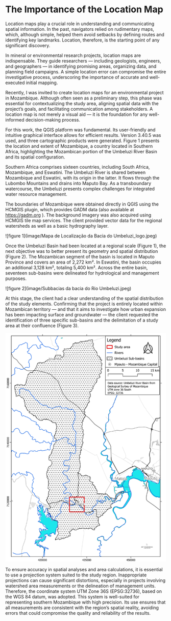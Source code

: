 # **The Importance of the Location Map**

Location maps play a crucial role in understanding and communicating spatial information. In the past, navigators relied on rudimentary maps, which, although simple, helped them avoid setbacks by defining routes and identifying key landmarks. Location, therefore, is the starting point of any significant discovery.

In mineral or environmental research projects, location maps are indispensable. They guide researchers — including geologists, engineers, and geographers — in identifying promising areas, organizing data, and planning field campaigns. A simple location error can compromise the entire investigative process, underscoring the importance of accurate and well-executed initial mapping.

Recently, I was invited to create location maps for an environmental project in Mozambique. Although often seen as a preliminary step, this phase was essential for contextualizing the study area, aligning spatial data with the project’s goals, and facilitating communication among stakeholders. A location map is not merely a visual aid — it is the foundation for any well-informed decision-making process.

For this work, the QGIS platform was fundamental. Its user-friendly and intuitive graphical interface allows for efficient results. Version 3.40.5 was used, and three cartographic products were generated. Figure 1 presents the location and extent of Mozambique, a country located in Southern Africa, highlighting the Mozambican portion of the Umbeluzi River Basin and its spatial configuration.

Southern Africa comprises sixteen countries, including South Africa, Mozambique, and Eswatini. The Umbeluzi River is shared between Mozambique and Eswatini, with its origin in the latter. It flows through the Lubombo Mountains and drains into Maputo Bay. As a transboundary watercourse, the Umbeluzi presents complex challenges for integrated water resource management.

The boundaries of Mozambique were obtained directly in QGIS using the HCMGIS plugin, which provides GADM data (also available at https://gadm.org
). The background imagery was also acquired using HCMGIS tile map services. The client provided vector data for the regional watersheds as well as a basic hydrography layer.

![figure 1](image/Mapa de Localização da Bacia do Umbeluzi_logo.jpeg) 

Once the Umbeluzi Basin had been located at a regional scale (Figure 1), the next objective was to better present its geometry and spatial distribution (Figure 2). The Mozambican segment of the basin is located in Maputo Province and covers an area of 2,272 km². In Eswatini, the basin occupies an additional 3,128 km², totaling 5,400 km². Across the entire basin, seventeen sub-basins were delineated for hydrological and management purposes.

![figure 2](image/Subbacias da bacia do Rio Umbeluzi.jpeg) 

At this stage, the client had a clear understanding of the spatial distribution of the study elements. Confirming that the project is entirely located within Mozambican territory — and that it aims to investigate how urban expansion has been impacting surface and groundwater — the client requested the identification of three specific sub-basins and the delimitation of a study area at their confluence (Figure 3).

![figure 3](image/area_hidro.png) 

To ensure accuracy in spatial analyses and area calculations, it is essential to use a projection system suited to the study region. Inappropriate projections can cause significant distortions, especially in projects involving watershed area measurements or the delineation of management units. Therefore, the coordinate system UTM Zone 36S (EPSG:32736), based on the WGS 84 datum, was adopted. This system is well-suited for representing southern Mozambique with high precision. Its use ensures that all measurements are consistent with the region’s spatial reality, avoiding errors that could compromise the quality and reliability of the results.
